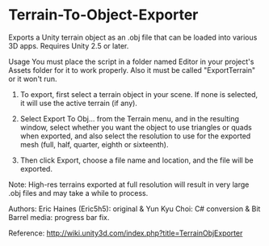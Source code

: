 # Terrain-To-Object-Exporter
Exports a Unity terrain object as an .obj file that can be loaded into various 3D apps. Requires Unity 2.5 or later.

Usage
You must place the script in a folder named Editor in your project's Assets folder for it to work properly. Also it must be called "ExportTerrain" or it won't run.

1. To export, first select a terrain object in your scene. If none is selected, it will use the active terrain (if any). 

2. Select Export To Obj... from the Terrain menu, and in the resulting window, select whether you want the object to use triangles or quads when exported, and also select the resolution to use for the exported mesh (full, half, quarter, eighth or sixteenth). 

3. Then click Export, choose a file name and location, and the file will be exported. 

Note: High-res terrains exported at full resolution will result in very large .obj files and may take a while to process.


Authors: Eric Haines (Eric5h5): original & Yun Kyu Choi: C# conversion & Bit Barrel media: progress bar fix.

Reference: http://wiki.unity3d.com/index.php?title=TerrainObjExporter
